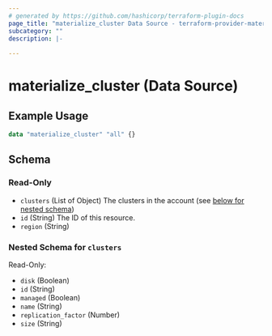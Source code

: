 ```yaml
---
# generated by https://github.com/hashicorp/terraform-plugin-docs
page_title: "materialize_cluster Data Source - terraform-provider-materialize"
subcategory: ""
description: |-
  
---
```


# materialize_cluster (Data Source)



## Example Usage

```terraform
data "materialize_cluster" "all" {}
```

<!-- schema generated by tfplugindocs -->
## Schema

### Read-Only

- `clusters` (List of Object) The clusters in the account (see [below for nested schema](#nestedatt--clusters))
- `id` (String) The ID of this resource.
- `region` (String)

<a id="nestedatt--clusters"></a>
### Nested Schema for `clusters`

Read-Only:

- `disk` (Boolean)
- `id` (String)
- `managed` (Boolean)
- `name` (String)
- `replication_factor` (Number)
- `size` (String)
